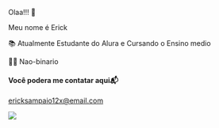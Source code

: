 Olaa!!! 🤙

Meu nome é Erick

 📚 Atualmente Estudante do Alura e Cursando o Ensino medio
 
 🏳️‍🌈 Nao-binario
 
  #### Você podera me contatar aqui📬

ericksampaio12x@email.com
 
![](https://media1.tenor.com/m/ien7ZPu7jd4AAAAC/protogen-moose.gif)

